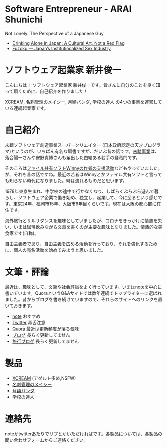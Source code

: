 # Software Entrepreneur - ARAI Shunichi

Not Lonely: The Perspective of a Japanese Guy

- [Drinking Alone in Japan: A Cultural Art, Not a Red Flag](https://arai-shunichi.com/drinking_alone_in_japan)
- [Fuzoku — Japan’s Institutionalized Sex Industry](https://arai-shunichi.com/fuzoku)

# ソフトウェア起業家 新井俊一

こんにちは！ ソフトウェア起業家 新井俊一です。皆さんに自分のことを良く知って頂くために、自己紹介を作りました！

XCREAM, 名刺管理のメイシー, 月額パンダ, 学校の達人 の4つの事業を運営している連続起業家です。

# 自己紹介

未踏ソフトウェア創造事業スーパークリエイター (日本政府認定の天才プログラマ)というのが、いちばん有名な肩書ですが、だいぶ昔の話です。[未踏事業](https://www.ipa.go.jp/jinzai/mitou/index.html)は、落合陽一さんや安野貴博さんも輩出した由緒ある若手の登竜門です。

そのころは[ファイル共有ソフトWinnyの作者の支援活動](https://araipiyo.github.io/freekaneko/ja/index.html)などもやっていました。が、それも昔の話ですね。最近の若者はWinnyとかファイル共有ソフトと言っても知らない時代になりました。時は流れるものだと思います。

1978年東京生まれ、中学校の途中で行かなくなり、しばらくぷらぷら遊んで暮らし、ソフトウェア企業で働き始め、独立し、起業して、今に至るという感じです。東京24年、福岡市15年、大阪市6年目くらいです。現在は大阪の都心部に在住です。

海外旅行とサルサダンスを趣味としていましたが、コロナをきっかけに情熱を失い、いまは珈琲飲みながら文章を書くのが主要な趣味となりました。情熱的な美食家です(自称)。

自由主義者であり、自由主義を広める活動を行っており、それを強化するために、個人の売名活動を始めてみようと思いました。

# 文筆・評論

最近は、趣味として、文筆や社会評論をよく行っています。いまはnoteを中心に書いています。QuoraというQ&Aサイトでは数年連続でトップライターに選ばれました。昔からブログを書き続けていますので、それらのサイトへのリンクを置いておきます。

- [note](https://note.com/piyoist/) おすすめ
- [Twitter](https://x.com/shunichi_arai) 毒舌注意
- [Quora](https://jp.quora.com/profile/Shunichi-Arai) 最近は更新頻度が落ち気味
- [ブログ](https://shunichi-arai.blogspot.com/) 長らく更新してません
- [旅行ブログ](https://piyotravel.blogspot.com/) 長らく更新してません

# 製品

- [XCREAM](https://www.xcream.net/) (アダルト多め,NSFW) 
- [名刺管理のメイシー](https://maysee.jp/)
- [月額パンダ](https://getsugaku-panda.jp/)
- [学校の達人](https://tatsujin.school/)

# 連絡先

noteかtwitterあたりでリプとかいただければです。各製品については、各製品の問い合わせフォームからご連絡ください。
